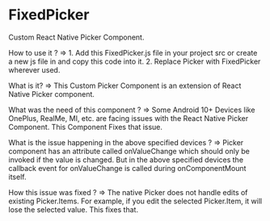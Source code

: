 # FixedPicker
Custom React Native Picker Component.


How to use it ?
=> 1. Add this FixedPicker.js file in your project src or create a new js file in and copy this code into it. 
2. Replace Picker with FixedPicker wherever used.


What is it?
=> This Custom Picker Component is an extension of React Native Picker component.


What was the need of this component ?
=> Some Android 10+ Devices like OnePlus, RealMe, MI, etc. are facing issues with the React Native Picker Component. This Component Fixes that issue.


What is the issue happening in the above specified devices ?
=> Picker component has an attribute called onValueChange which should only be invoked if the value is changed. But in the above specified devices the callback event for onValueChange is called during onComponentMount itself.


How this issue was fixed ?
=> The native Picker does not handle edits of existing Picker.Items. For example, if you edit the selected Picker.Item, it will lose the selected value. This fixes that.
